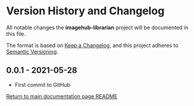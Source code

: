 # Version History and Changelog

All notable changes the **imagehub-librarian** project will be documented in this file.

The format is based on [Keep a Changelog](https://keepachangelog.com/en/1.0.0/),
and this project adheres to [Semantic Versioning](https://semver.org/spec/v2.0.0.html).

## 0.0.1 - 2021-05-28

- First commit to GitHub

[Return to main documentation page README](README.md)
